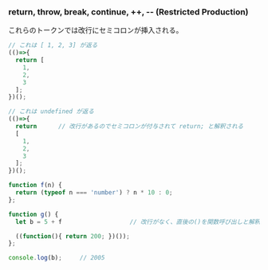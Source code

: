 
### return, throw, break, continue, ++, -- (Restricted Production)
これらのトークンでは改行にセミコロンが挿入される。
```javascript
// これは [ 1, 2, 3] が返る
(()=>{
  return [
    1,
    2,
    3
  ];
})();

// これは undefined が返る
(()=>{
  return      // 改行があるのでセミコロンが付与されて return; と解釈される
  [
    1,
    2,
    3
  ];
})();
```

```javascript
function f(n) {
  return (typeof n === 'number') ? n * 10 : 0;
};

function g() {
  let b = 5 + f                   // 改行がなく、直後の()を関数呼び出しと解釈してしまう

  ((function(){ return 200; })());
};

console.log(b);     // 2005
```
